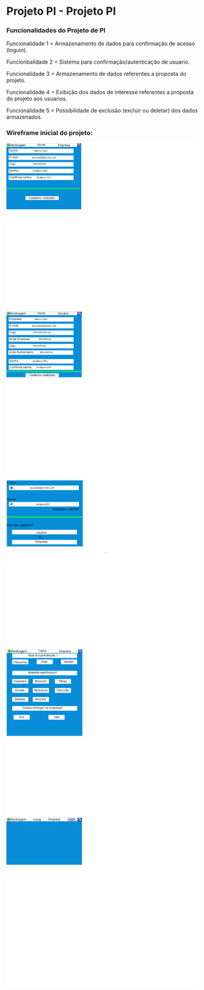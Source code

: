 # Projeto PI - Projeto PI

### Funcionalidades do Projeto de PI

Funcionalidade 1 = Armazenamento de dados para confirmação de acesso (loguin).

Funcionbalidade 2 = Sistema para confirmação/autenticação de usuario.

Funcionalidade 3 = Armazenamento de dados referentes a proposta do projeto.

Funcionalidade 4 = Exibição dos dados de interesse referentes a proposta do projeto aos usuarios.

Funcionalidade 5 = Possibilidade de exclusão (excluir ou deletar) dos dados armazenados.

### Wireframe inicial do projeto:
![Imagem Wireframe Cadastro](https://github.com/joaovitor022/Projeto-reciclagem-/blob/main/Imagens/README/Cadastro.png)
![Imagem Wireframe Cadastro de empresa](https://github.com/joaovitor022/Projeto-reciclagem-/blob/main/Imagens/README/Cadastro_Empresa.png)
![Imagem Wireframe Login](https://github.com/joaovitor022/Projeto-reciclagem-/blob/main/Imagens/README/Login.png)
![Imagem Wireframe Descarte de material do usuário](https://github.com/joaovitor022/Projeto-reciclagem-/blob/main/Imagens/README/Descarte_Usuario.png)
![Imagem Wireframe Tela inicial](https://github.com/joaovitor022/Projeto-reciclagem-/blob/main/Imagens/README/Tela_Inicial.png)
